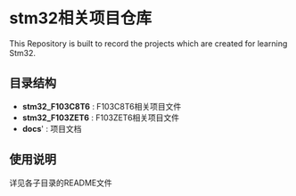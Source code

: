 # stm32相关项目仓库

This Repository is built to record the projects which are created for learning Stm32.

## 目录结构 
- __stm32_F103C8T6__ : F103C8T6相关项目文件
- __stm32_F103ZET6__ : F103ZET6相关项目文件
- __docs__' : 项目文档

## 使用说明
详见各子目录的README文件
